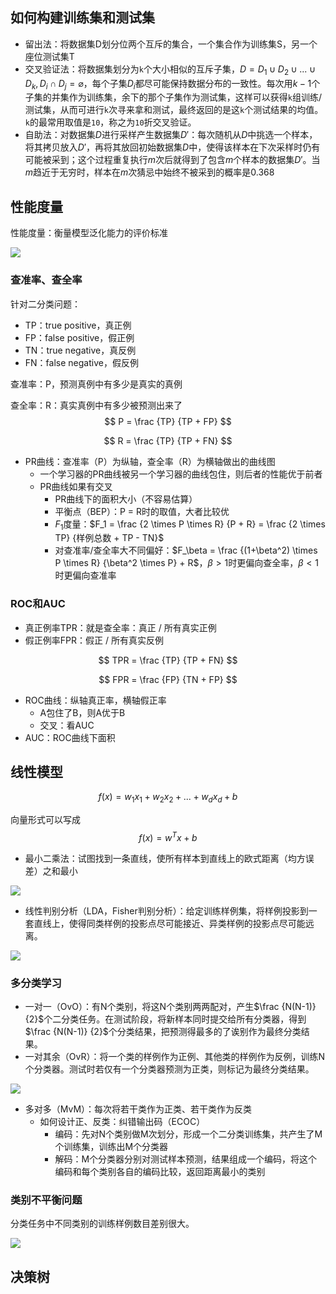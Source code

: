 ## 如何构建训练集和测试集

- 留出法：将数据集D划分位两个互斥的集合，一个集合作为训练集S，另一个座位测试集T
- 交叉验证法：将数据集划分为`k`个大小相似的互斥子集，$D = D_1 \cup D_2 \cup ... \cup D_k, D_i \cap D_j = \varnothing$，每个子集$D_i$都尽可能保持数据分布的一致性。每次用$k-1$个子集的并集作为训练集，余下的那个子集作为测试集，这样可以获得`k`组训练/测试集，从而可进行`k`次寻来拿和测试，最终返回的是这`k`个测试结果的均值。`k`的最常用取值是`10`，称之为`10`折交叉验证。
- 自助法：对数据集$D$进行采样产生数据集$D'$：每次随机从$D$中挑选一个样本，将其拷贝放入$D'$，再将其放回初始数据集$D$中，使得该样本在下次采样时仍有可能被采到；这个过程重复执行$m$次后就得到了包含$m$个样本的数据集$D'$。当$m$趋近于无穷时，样本在$m$次猜忌中始终不被采到的概率是$0.368$

## 性能度量

性能度量：衡量模型泛化能力的评价标准

![](https://ddf-typora-pics.oss-cn-shanghai.aliyuncs.com/picGo202312221103731.png)

### 查准率、查全率

针对二分类问题：

- TP：true positive，真正例
- FP：false positive，假正例
- TN：true negative，真反例
- FN：false negative，假反例

查准率：P，预测真例中有多少是真实的真例

查全率：R：真实真例中有多少被预测出来了
$$
P = \frac {TP} {TP + FP}
$$

$$
R = \frac {TP} {TP + FN}
$$

- PR曲线：查准率（P）为纵轴，查全率（R）为横轴做出的曲线图
  - 一个学习器的PR曲线被另一个学习器的曲线包住，则后者的性能优于前者
  - PR曲线如果有交叉
    - PR曲线下的面积大小（不容易估算）
    - 平衡点（BEP）：P = R时的取值，大者比较优
    - $F_1$度量：$F_1 = \frac {2 \times P \times R} {P + R} = \frac {2 \times TP} {样例总数 + TP - TN}$
    - 对查准率/查全率大不同偏好：$F_\beta = \frac {(1+\beta^2) \times P \times R} {\beta^2 \times P} + R$，$\beta > 1$时更偏向查全率，$\beta < 1$时更偏向查准率

### ROC和AUC

- 真正例率TPR：就是查全率：真正 / 所有真实正例
- 假正例率FPR：假正 / 所有真实反例

$$
TPR = \frac {TP} {TP + FN}
$$

$$
FPR = \frac {FP} {TN + FP}
$$

- ROC曲线：纵轴真正率，横轴假正率
  - A包住了B，则A优于B
  - 交叉：看AUC
- AUC：ROC曲线下面积

## 线性模型

$$
f(x) = w_1x_1 + w_2x_2 + ... + w_dx_d + b
$$

向量形式可以写成
$$
f(x) = w^Tx + b
$$


- 最小二乘法：试图找到一条直线，使所有样本到直线上的欧式距离（均方误差）之和最小

![](https://ddf-typora-pics.oss-cn-shanghai.aliyuncs.com/picGo202312221413434.png)

- 线性判别分析（LDA，Fisher判别分析）：给定训练样例集，将样例投影到一套直线上，使得同类样例的投影点尽可能接近、异类样例的投影点尽可能远离。

![](https://ddf-typora-pics.oss-cn-shanghai.aliyuncs.com/picGo202312221427917.png)

### 多分类学习

- 一对一（OvO）：有N个类别，将这N个类别两两配对，产生$\frac {N(N-1)} {2}$个二分类任务。在测试阶段，将新样本同时提交给所有分类器，得到$\frac {N(N-1)} {2}$个分类结果，把预测得最多的了诶别作为最终分类结果。
- 一对其余（OvR）：将一个类的样例作为正例、其他类的样例作为反例，训练N个分类器。测试时若仅有一个分类器预测为正类，则标记为最终分类结果。

![](https://ddf-typora-pics.oss-cn-shanghai.aliyuncs.com/picGo202312221433531.png)

- 多对多（MvM）：每次将若干类作为正类、若干类作为反类
  - 如何设计正、反类：纠错输出码（ECOC）
    - 编码：先对N个类别做M次划分，形成一个二分类训练集，共产生了M个训练集，训练出M个分类器
    - 解码：M个分类器分别对测试样本预测，结果组成一个编码，将这个编码和每个类别各自的编码比较，返回距离最小的类别

### 类别不平衡问题

分类任务中不同类别的训练样例数目差别很大。

![](https://ddf-typora-pics.oss-cn-shanghai.aliyuncs.com/picGo202312221443843.png)

## 决策树







